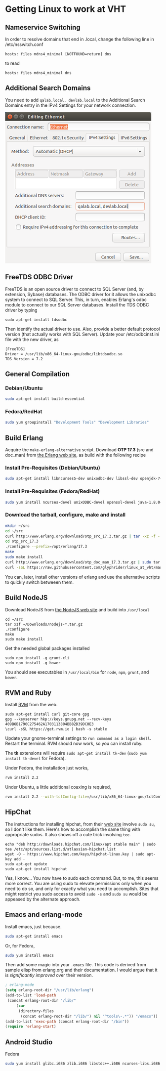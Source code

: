 # Getting Linux to work at VHT

## Nameservice Switching

In order to resolve domains that end in .local, change the following line in /etc/nsswitch.conf

```
hosts: files mdns4_minimal [NOTFOUND=return] dns
```

to read

```
hosts: files mdns4_minimal dns
```

## Additional Search Domains

You need to add `qalab.local, devlab.local` to the Additional Search Domains entry in the IPv4 Settings for your network connection.

![search_domains.png](images/search_domains.png)

## FreeTDS ODBC Driver

FreeTDS is an open source driver to connect to SQL Server (and, by extension, Sybase) databases. The ODBC driver for it allows the unixodbc system to connect to SQL Server. This, in turn, enables Erlang's odbc module to connect to our SQL Server databases. Install the TDS ODBC driver by typing

```
sudo apt-get install tdsodbc
```

Then identify the actual driver to use. Also, provide a better default protocol version (that actually works with SQL Server). Update your /etc/odbcinst.ini file with the new driver, as

```
[FreeTDS]
Driver = /usr/lib/x86_64-linux-gnu/odbc/libtdsodbc.so
TDS Version = 7.2
```

## General Compilation

### Debian/Ubuntu
```sh
sudo apt-get install build-essential
```

### Fedora/RedHat
```sh
sudo yum groupinstall "Development Tools" "Development Libraries"
```

## Build Erlang

Acquire the `make-erlang-alternative` script.
Download **OTP 17.3** (src and doc_man) from [the Erlang web site](http://erlang.org), as build with the following recipe

### Install Pre-Requisites (Debian/Ubuntu)
```sh
sudo apt-get install libncurses5-dev unixodbc-dev libssl-dev openjdk-7-jdk libwxgtk2.8-dev libglu1-mesa-dev # installs the build dependencies
```

### Install Pre-Requisites (Fedora/RedHat)
```sh
sudo yum install ncurses-devel unixODBC-devel openssl-devel java-1.8.0-openjdk-devel wxGTK-devel 
```

### Download the tarball, configure, make and install
```sh
mkdir ~/src
cd ~/src
curl http://www.erlang.org/download/otp_src_17.3.tar.gz | tar -xz -f -
cd otp_src_17.3
./configure --prefix=/opt/erlang/17.3
make
sudo make install
curl http://www.erlang.org/download/otp_doc_man_17.3.tar.gz | sudo tar -xz --strip-components=1 -C /opt/erlang/17.3/lib/erlang/erts-6.2/man -f -
curl -sSL https://raw.githubusercontent.com/glyphrider/linux_at_vht/master/make-erlang-alternative | bash -s /opt/erlang/17.3 1703 | bash -s # 1703 is the priority
```

You can, later, install other versions of erlang and use the alternative scripts to quickly switch betweeen them.

## Build NodeJS

Download NodeJS from [the NodeJS web site](http://nodejs.org) and build into `/usr/local`

```
cd ~/src
tar xzf ~/Downloads/nodejs-*.tar.gz
./configure
make
sudo make install
```

Get the needed global packages installed

```
sudo npm install -g grunt-cli
sudo npm install -g bower
```

You should see executables in `/usr/local/bin` for `node`, `npm`, `grunt`, and `bower`.

## RVM and Ruby

Install [RVM](http://rvm.io) from the web.

```
sudo apt-get install curl git-core gpg
gpg --keyserver hkp://keys.gnupg.net --recv-keys 409B6B1796C275462A1703113804BB82D39DC0E3
\curl -sSL https://get.rvm.io | bash -s stable
```

Update your gnome-terminal settings to `run command as a login shell`. Restart the terminal. RVM should now work, so you can install ruby.

The **tk** extensions will require `sudo apt-get install tk-dev` (`sudo yum install tk-devel` for Fedora).

Under Fedora, the installation just works,
```sh
rvm install 2.2
```

Under Ubuntu, a little additional coaxing is required,
```sh
rvm install 2.2 --with-tclConfig-file=/usr/lib/x86_64-linux-gnu/tclConfig.sh --with-tkConfig-file=/usr/lib/x86_64-linux-gnu/tkConfig.sh
```

## HipChat

The instructions for installing hipchat, from their [web site](http://hipchat.com) involve `sudo su`, so I don't like them. Here's how to accomplish the same thing with appropriate sudos. It also shows off a cute trick involving `tee`.

```
echo "deb http://downloads.hipchat.com/linux/apt stable main" | sudo tee /etc/apt/sources.list.d/atlassian-hipchat.list
wget -O - https://www.hipchat.com/keys/hipchat-linux.key | sudo apt-key add -
sudo apt-get update
sudo apt-get install hipchat
```

Yes, I know... You now have to sudo each command. But, to me, this seems more correct. You are using sudo to elevate permissions only when you need to do so, and only for exactly what you need to accomplish. Sites that might restrict you sudo access to avoid `sudo -s` and `sudo su` would be appeased by the alternate approach.

## Emacs and erlang-mode

Install emacs, just because.

```sh
sudo apt-get install emacs
```

Or, for Fedora,
```sh
sudo yum install emacs
```

Then add some magic into your `.emacs` file. This code is derived from sample elisp from erlang.org and their documentation. I would argue that it is *significantly improved* over their version.

```lisp
; erlang-mode
(setq erlang-root-dir "/usr/lib/erlang")
(add-to-list 'load-path
 (concat erlang-root-dir "/lib/"
	 (car
	  (directory-files
	   (concat erlang-root-dir "/lib/") nil "^tools\-.*")) "/emacs"))
(add-to-list 'exec-path (concat erlang-root-dir "/bin"))
(require 'erlang-start)
```

## Android Studio

Fedora

```sh
sudo yum install glibc.i686 zlib.i686 libstdc++.i686 ncurses-libs.i686 glibc zlib libstdc++ ncurses-libs mesa-libGL-devel adb
```
